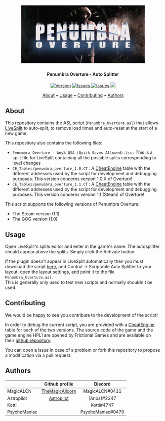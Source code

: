 <h1 align="center">
  <br>
  <img src="https://raw.githubusercontent.com/Astropilot/PenumbraOvertureAutoSplitter/master/images/po.jpg" alt="Penumbra Overture" width="400">
</h1>

<h4 align="center">
Penumbra Overture - Auto Splitter</h4>

<p align="center">
  <a href="https://github.com/Astropilot/PenumbraOvertureAutoSplitter/releases/latest"><img src="https://img.shields.io/github/release/Astropilot/PenumbraOvertureAutoSplitter.svg" alt="Version"></a>
  <a href="https://github.com/Astropilot/PenumbraOvertureAutoSplitter/issues">
    <img src="https://img.shields.io/github/issues/Astropilot/PenumbraOvertureAutoSplitter"
         alt="Issues">
  </a>
  <a href="https://github.com/Astropilot/PenumbraOvertureAutoSplitter/pulls">
    <img src="https://img.shields.io/github/issues-pr-raw/Astropilot/PenumbraOvertureAutoSplitter"
         alt="Issues">
  </a>
  <img src="https://img.shields.io/badge/Made%20with-%E2%9D%A4%EF%B8%8F-yellow.svg">
</p>

<p align="center">
  <a href="#about">About</a> •
  <a href="#usage">Usage</a> •
  <a href="#contributing">Contributing</a> •
  <a href="#authors">Authors</a>
</p>

## About

This repository contains the ASL script (`Penumbra_Overture.asl`) that allows [LiveSplit](https://livesplit.org/) to auto-split, to remove load times and auto-reset at the start of a new game.

This repository also contains the following files:
* `Penumbra Overture - Any% QSA (Quick-Saves Allowed).lss` : This is a split file for LiveSplit containing all the possible splits corresponding to level changes
* `CE_Tables/penumbra_overture_1.0.CT` : A [CheatEngine](https://www.cheatengine.org/) table with the different addresses used by the script for development and debugging purposes. This version concerns version 1.0.X of Overture!
* `CE_Tables/penumbra_overture_1.1.CT` : A [CheatEngine](https://www.cheatengine.org/) table with the different addresses used by the script for development and debugging purposes. This version concerns version 1.1 (Steam) of Overture!

This script supports the following versions of Penumbra Overture:
* The Steam version (1.1)
* The GOG version (1.0)

## Usage

Open LiveSplit's splits editor and enter in the game's name. The autosplitter should appear above the splits. Simply click the Activate button.

If the plugin doesn't appear in LiveSplit automatically then you must download the script [here](https://github.com/Astropilot/PenumbraOvertureAutoSplitter/releases/latest), add Control -> Scriptable Auto Splitter to your layout, open the layout settings, and point it to the file `Penumbra_Overture.asl`.<br>
This is generally only used to test new scripts and normally shouldn't be used.

## Contributing

We would be happy to see you contribute to the development of the script!

In order to debug the current script, you are provided with a [CheatEngine](https://www.cheatengine.org/) table for each of the two versions.
The source code of the game and the game engine HPL1 are opened by Frictional Games and are available on their [github repository](https://github.com/FrictionalGames).

You can open a issue in case of a problem or fork this repository to propose a modification via a pull request.

## Authors

|               | Github profile                                        | Discord                                             |
|---------------|:-----------------------------------------------------:|:---------------------------------------------------:|
| MagicALCN     | [TheMagicAlicorn](https://github.com/TheMagicAlicorn) | MagicALCN#0411                                      |
| Astropilot    | [Astropilot](https://github.com/Astropilot)           | \[Anos]#2347                                     |
| Kotti         |                                                       | Kotti#4747                                          |
| PsychoManiac  |                                                       | PsychoManiac#0470                                   |
